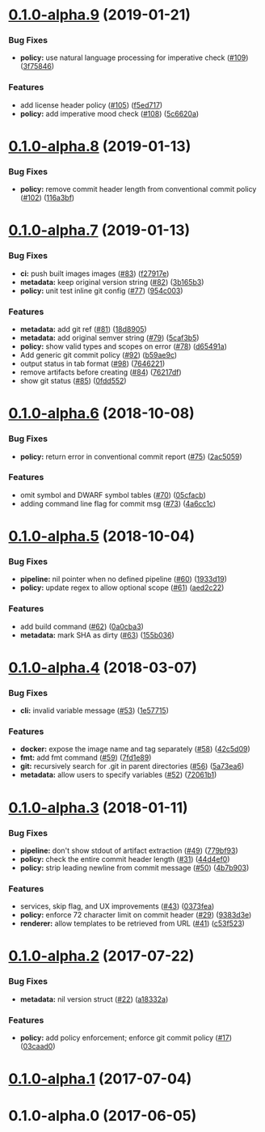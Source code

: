 <a name="0.1.0-alpha.9"></a>
# [0.1.0-alpha.9](https://github.com/autonomy/conform/compare/v0.1.0-alpha.8...v0.1.0-alpha.9) (2019-01-21)


### Bug Fixes

* **policy:** use natural language processing for imperative check ([#109](https://github.com/autonomy/conform/issues/109)) ([3f75846](https://github.com/autonomy/conform/commit/3f75846))


### Features

* add license header policy ([#105](https://github.com/autonomy/conform/issues/105)) ([f5ed717](https://github.com/autonomy/conform/commit/f5ed717))
* **policy:** add imperative mood check ([#108](https://github.com/autonomy/conform/issues/108)) ([5c6620a](https://github.com/autonomy/conform/commit/5c6620a))



<a name="0.1.0-alpha.8"></a>
# [0.1.0-alpha.8](https://github.com/autonomy/conform/compare/v0.1.0-alpha.7...v0.1.0-alpha.8) (2019-01-13)


### Bug Fixes

* **policy:** remove commit header length from conventional commit policy ([#102](https://github.com/autonomy/conform/issues/102)) ([116a3bf](https://github.com/autonomy/conform/commit/116a3bf))



<a name="0.1.0-alpha.7"></a>
# [0.1.0-alpha.7](https://github.com/autonomy/conform/compare/v0.1.0-alpha.6...v0.1.0-alpha.7) (2019-01-13)


### Bug Fixes

* **ci:** push built images images ([#83](https://github.com/autonomy/conform/issues/83)) ([f27917e](https://github.com/autonomy/conform/commit/f27917e))
* **metadata:** keep original version string ([#82](https://github.com/autonomy/conform/issues/82)) ([3b165b3](https://github.com/autonomy/conform/commit/3b165b3))
* **policy:** unit test inline git config ([#77](https://github.com/autonomy/conform/issues/77)) ([954c003](https://github.com/autonomy/conform/commit/954c003))


### Features

* **metadata:** add git ref ([#81](https://github.com/autonomy/conform/issues/81)) ([18d8905](https://github.com/autonomy/conform/commit/18d8905))
* **metadata:** add original semver string ([#79](https://github.com/autonomy/conform/issues/79)) ([5caf3b5](https://github.com/autonomy/conform/commit/5caf3b5))
* **policy:** show valid types and scopes on error ([#78](https://github.com/autonomy/conform/issues/78)) ([d65491a](https://github.com/autonomy/conform/commit/d65491a))
* Add generic git commit policy ([#92](https://github.com/autonomy/conform/issues/92)) ([b59ae9c](https://github.com/autonomy/conform/commit/b59ae9c))
* output status in tab format ([#98](https://github.com/autonomy/conform/issues/98)) ([7646221](https://github.com/autonomy/conform/commit/7646221))
* remove artifacts before creating ([#84](https://github.com/autonomy/conform/issues/84)) ([76217df](https://github.com/autonomy/conform/commit/76217df))
* show git status ([#85](https://github.com/autonomy/conform/issues/85)) ([0fdd552](https://github.com/autonomy/conform/commit/0fdd552))



<a name="0.1.0-alpha.6"></a>
# [0.1.0-alpha.6](https://github.com/autonomy/conform/compare/v0.1.0-alpha.5...v0.1.0-alpha.6) (2018-10-08)


### Bug Fixes

* **policy:** return error in conventional commit report ([#75](https://github.com/autonomy/conform/issues/75)) ([2ac5059](https://github.com/autonomy/conform/commit/2ac5059))


### Features

* omit symbol and DWARF symbol tables ([#70](https://github.com/autonomy/conform/issues/70)) ([05cfacb](https://github.com/autonomy/conform/commit/05cfacb))
* adding command line flag for commit msg ([#73](https://github.com/autonomy/conform/issues/73)) ([4a6cc1c](https://github.com/autonomy/conform/commit/4a6cc1c))



<a name="0.1.0-alpha.5"></a>
# [0.1.0-alpha.5](https://github.com/autonomy/conform/compare/v0.1.0-alpha.4...v0.1.0-alpha.5) (2018-10-04)


### Bug Fixes

* **pipeline:** nil pointer when no defined pipeline ([#60](https://github.com/autonomy/conform/issues/60)) ([1933d19](https://github.com/autonomy/conform/commit/1933d19))
* **policy:** update regex to allow optional scope ([#61](https://github.com/autonomy/conform/issues/61)) ([aed2c22](https://github.com/autonomy/conform/commit/aed2c22))


### Features

* add build command ([#62](https://github.com/autonomy/conform/issues/62)) ([0a0cba3](https://github.com/autonomy/conform/commit/0a0cba3))
* **metadata:** mark SHA as dirty ([#63](https://github.com/autonomy/conform/issues/63)) ([155b036](https://github.com/autonomy/conform/commit/155b036))



<a name="0.1.0-alpha.4"></a>
# [0.1.0-alpha.4](https://github.com/autonomy/conform/compare/v0.1.0-alpha.3...v0.1.0-alpha.4) (2018-03-07)


### Bug Fixes

* **cli:** invalid variable message ([#53](https://github.com/autonomy/conform/issues/53)) ([1e57715](https://github.com/autonomy/conform/commit/1e57715))


### Features

* **docker:** expose the image name and tag separately ([#58](https://github.com/autonomy/conform/issues/58)) ([42c5d09](https://github.com/autonomy/conform/commit/42c5d09))
* **fmt:** add fmt command ([#59](https://github.com/autonomy/conform/issues/59)) ([7fd1e89](https://github.com/autonomy/conform/commit/7fd1e89))
* **git:** recursively search for .git in parent directories ([#56](https://github.com/autonomy/conform/issues/56)) ([5a73ea6](https://github.com/autonomy/conform/commit/5a73ea6))
* **metadata:** allow users to specify variables ([#52](https://github.com/autonomy/conform/issues/52)) ([72061b1](https://github.com/autonomy/conform/commit/72061b1))



<a name="0.1.0-alpha.3"></a>
# [0.1.0-alpha.3](https://github.com/autonomy/conform/compare/v0.1.0-alpha.2...v0.1.0-alpha.3) (2018-01-11)


### Bug Fixes

* **pipeline:** don't show stdout of artifact extraction ([#49](https://github.com/autonomy/conform/issues/49)) ([779bf93](https://github.com/autonomy/conform/commit/779bf93))
* **policy:** check the entire commit header length ([#31](https://github.com/autonomy/conform/issues/31)) ([44d4ef0](https://github.com/autonomy/conform/commit/44d4ef0))
* **policy:** strip leading newline from commit message ([#50](https://github.com/autonomy/conform/issues/50)) ([4b7b903](https://github.com/autonomy/conform/commit/4b7b903))


### Features

* services, skip flag, and UX improvements ([#43](https://github.com/autonomy/conform/issues/43)) ([0373fea](https://github.com/autonomy/conform/commit/0373fea))
* **policy:** enforce 72 character limit on commit header ([#29](https://github.com/autonomy/conform/issues/29)) ([9383d3e](https://github.com/autonomy/conform/commit/9383d3e))
* **renderer:** allow templates to be retrieved from URL ([#41](https://github.com/autonomy/conform/issues/41)) ([c53f523](https://github.com/autonomy/conform/commit/c53f523))



<a name="0.1.0-alpha.2"></a>
# [0.1.0-alpha.2](https://github.com/autonomy/conform/compare/v0.1.0-alpha.1...v0.1.0-alpha.2) (2017-07-22)


### Bug Fixes

* **metadata:** nil version struct ([#22](https://github.com/autonomy/conform/issues/22)) ([a18332a](https://github.com/autonomy/conform/commit/a18332a))


### Features

* **policy:** add policy enforcement; enforce git commit policy ([#17](https://github.com/autonomy/conform/issues/17)) ([03caad0](https://github.com/autonomy/conform/commit/03caad0))



<a name="0.1.0-alpha.1"></a>
# [0.1.0-alpha.1](https://github.com/autonomy/conform/compare/v0.1.0-alpha.0...v0.1.0-alpha.1) (2017-07-04)



<a name="0.1.0-alpha.0"></a>
# 0.1.0-alpha.0 (2017-06-05)



